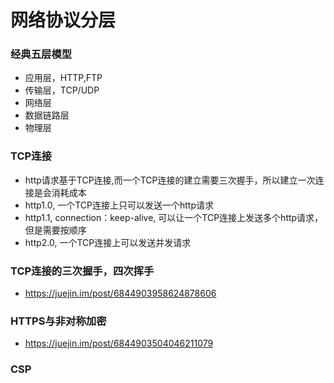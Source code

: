 # 网络协议分层
### 经典五层模型
- 应用层，HTTP,FTP
- 传输层，TCP/UDP
- 网络层
- 数据链路层
- 物理层

### TCP连接
- http请求基于TCP连接,而一个TCP连接的建立需要三次握手，所以建立一次连接是会消耗成本
- http1.0, 一个TCP连接上只可以发送一个http请求
- http1.1, connection：keep-alive, 可以让一个TCP连接上发送多个http请求，但是需要按顺序
- http2.0, 一个TCP连接上可以发送并发请求

### TCP连接的三次握手，四次挥手
- https://juejin.im/post/6844903958624878606

### HTTPS与非对称加密
- https://juejin.im/post/6844903504046211079
### CSP
